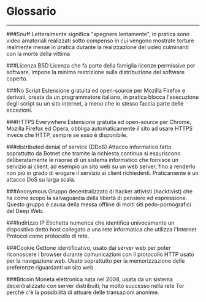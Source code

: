 # Glossario
---
###Snuff
Letteralmente significa "spegnere lentamente", in pratica sono video amatoriali realizzati sotto compenso in cui vengono mostrate torture realmente messe in pratica durante la realizzazione del video culminanti con la morte della vittima

###Licenza BSD
Licenza che fa parte della famiglia licenze permissive per software, impone la minima restrizione sulla distribuzione del software coperto.

###No Script
Estensione gratuita ed open-source per Mozilla Firefox e derivati, creata da un programmatore italiano, in pratica blocca l'esecuzione degli script su un sito internet, a meno che lo stesso faccia parte delle eccezioni.

###HTTPS Everywhere
Estensione gratuita ed open-source per Chrome, Mozilla Firefox ed Opera, obbliga automaticamente il sito ad usare HTTPS invece che HTTP, sempre se esso è disponibile.

###distributed denial of service (DDoS)
Attacco informatico fatto soprattutto da Botnet che tramite la richiesta continua si esauriscono deliberatamente le risorse di un sistema informatico che fornisce un servizio ai client, ad esempio un sito web su un web server, fino a renderlo non più in grado di erogare il servizio ai client richiedenti. Praticamente è un attacco DoS su larga scala.

###Anonymous
Gruppo decentralizzato di hacker attivisti (hacktivist) che ha come scopo la salvaguardia della libertà di pensiero ed espressione. Questo gruppo è causa della messa offline di molti siti pedo-pornografici del Deep Web.

###Indirizzo IP
Etichetta numerica che identifica univocamente un dispositivo detto host collegato a una rete informatica che utilizza l'Internet Protocol come protocollo di rete.

###Cookie
Gettone identificativo, usato dai server web per poter riconoscere i browser durante comunicazioni con il protocollo HTTP usato per la navigazione web. Usato soprattutto per la memorizzazione delle preferenze riguardanti un sito web.

###Bitcoin
Moneta elettronica nata nel 2008, usata da un sistema decentralizzato con server distribuiti; ha molto successo nella rete Tor perché c'è la possibilità di attuare delle transazioni anonime.